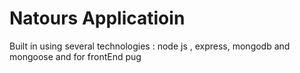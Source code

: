 # Natours Applicatioin

Built in using several technologies : node js , express, mongodb and mongoose and for frontEnd pug
